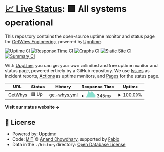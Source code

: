 # [📈 Live Status](https://status.getwhys.io): <!--live status--> **🟩 All systems operational**

This repository contains the open-source uptime monitor and status page for [GetWhys Engineering](https://www.getwhys.io/), powered by [Upptime](https://github.com/upptime/upptime).

[![Uptime CI](https://github.com/GetWhys-Engineering/uptime/workflows/Uptime%20CI/badge.svg)](https://github.com/GetWhys-Engineering/uptime/actions?query=workflow%3A%22Uptime+CI%22)
[![Response Time CI](https://github.com/GetWhys-Engineering/uptime/workflows/Response%20Time%20CI/badge.svg)](https://github.com/GetWhys-Engineering/uptime/actions?query=workflow%3A%22Response+Time+CI%22)
[![Graphs CI](https://github.com/GetWhys-Engineering/uptime/workflows/Graphs%20CI/badge.svg)](https://github.com/GetWhys-Engineering/uptime/actions?query=workflow%3A%22Graphs+CI%22)
[![Static Site CI](https://github.com/GetWhys-Engineering/uptime/workflows/Static%20Site%20CI/badge.svg)](https://github.com/GetWhys-Engineering/uptime/actions?query=workflow%3A%22Static+Site+CI%22)
[![Summary CI](https://github.com/GetWhys-Engineering/uptime/workflows/Summary%20CI/badge.svg)](https://github.com/GetWhys-Engineering/uptime/actions?query=workflow%3A%22Summary+CI%22)

With [Upptime](https://upptime.js.org), you can get your own unlimited and free uptime monitor and status page, powered entirely by a GitHub repository. We use [Issues](https://github.com/GetWhys-Engineering/uptime/issues) as incident reports, [Actions](https://github.com/GetWhys-Engineering/uptime/actions) as uptime monitors, and [Pages](https://status.getwhys.io) for the status page.

<!--start: status pages-->
<!-- This summary is generated by Upptime (https://github.com/upptime/upptime) -->
<!-- Do not edit this manually, your changes will be overwritten -->
<!-- prettier-ignore -->
| URL | Status | History | Response Time | Uptime |
| --- | ------ | ------- | ------------- | ------ |
| <img alt="" src="https://icons.duckduckgo.com/ip3/app.getwhys.io.ico" height="13"> [GetWhys](https://app.getwhys.io/) | 🟩 Up | [get-whys.yml](https://github.com/GetWhys-Engineering/uptime/commits/HEAD/history/get-whys.yml) | <details><summary><img alt="Response time graph" src="./graphs/get-whys/response-time-week.png" height="20"> 345ms</summary><br><a href="https://status.getwhys.io/history/get-whys"><img alt="Response time 310" src="https://img.shields.io/endpoint?url=https%3A%2F%2Fraw.githubusercontent.com%2FGetWhys-Engineering%2Fuptime%2FHEAD%2Fapi%2Fget-whys%2Fresponse-time.json"></a><br><a href="https://status.getwhys.io/history/get-whys"><img alt="24-hour response time 190" src="https://img.shields.io/endpoint?url=https%3A%2F%2Fraw.githubusercontent.com%2FGetWhys-Engineering%2Fuptime%2FHEAD%2Fapi%2Fget-whys%2Fresponse-time-day.json"></a><br><a href="https://status.getwhys.io/history/get-whys"><img alt="7-day response time 345" src="https://img.shields.io/endpoint?url=https%3A%2F%2Fraw.githubusercontent.com%2FGetWhys-Engineering%2Fuptime%2FHEAD%2Fapi%2Fget-whys%2Fresponse-time-week.json"></a><br><a href="https://status.getwhys.io/history/get-whys"><img alt="30-day response time 322" src="https://img.shields.io/endpoint?url=https%3A%2F%2Fraw.githubusercontent.com%2FGetWhys-Engineering%2Fuptime%2FHEAD%2Fapi%2Fget-whys%2Fresponse-time-month.json"></a><br><a href="https://status.getwhys.io/history/get-whys"><img alt="1-year response time 310" src="https://img.shields.io/endpoint?url=https%3A%2F%2Fraw.githubusercontent.com%2FGetWhys-Engineering%2Fuptime%2FHEAD%2Fapi%2Fget-whys%2Fresponse-time-year.json"></a></details> | <details><summary><a href="https://status.getwhys.io/history/get-whys">100.00%</a></summary><a href="https://status.getwhys.io/history/get-whys"><img alt="All-time uptime 100.00%" src="https://img.shields.io/endpoint?url=https%3A%2F%2Fraw.githubusercontent.com%2FGetWhys-Engineering%2Fuptime%2FHEAD%2Fapi%2Fget-whys%2Fuptime.json"></a><br><a href="https://status.getwhys.io/history/get-whys"><img alt="24-hour uptime 100.00%" src="https://img.shields.io/endpoint?url=https%3A%2F%2Fraw.githubusercontent.com%2FGetWhys-Engineering%2Fuptime%2FHEAD%2Fapi%2Fget-whys%2Fuptime-day.json"></a><br><a href="https://status.getwhys.io/history/get-whys"><img alt="7-day uptime 100.00%" src="https://img.shields.io/endpoint?url=https%3A%2F%2Fraw.githubusercontent.com%2FGetWhys-Engineering%2Fuptime%2FHEAD%2Fapi%2Fget-whys%2Fuptime-week.json"></a><br><a href="https://status.getwhys.io/history/get-whys"><img alt="30-day uptime 100.00%" src="https://img.shields.io/endpoint?url=https%3A%2F%2Fraw.githubusercontent.com%2FGetWhys-Engineering%2Fuptime%2FHEAD%2Fapi%2Fget-whys%2Fuptime-month.json"></a><br><a href="https://status.getwhys.io/history/get-whys"><img alt="1-year uptime 100.00%" src="https://img.shields.io/endpoint?url=https%3A%2F%2Fraw.githubusercontent.com%2FGetWhys-Engineering%2Fuptime%2FHEAD%2Fapi%2Fget-whys%2Fuptime-year.json"></a></details>

<!--end: status pages-->

[**Visit our status website →**](https://status.getwhys.io)

## 📄 License

- Powered by: [Upptime](https://github.com/upptime/upptime)
- Code: [MIT](./LICENSE) © [Anand Chowdhary](https://anandchowdhary.com), supported by [Pabio](https://pabio.com)
- Data in the `./history` directory: [Open Database License](https://opendatacommons.org/licenses/odbl/1-0/)
